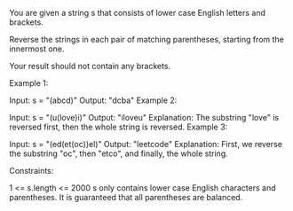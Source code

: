 You are given a string s that consists of lower case English letters and brackets.

Reverse the strings in each pair of matching parentheses, starting from the innermost one.

Your result should not contain any brackets. 

Example 1:

Input: s = "(abcd)"
Output: "dcba"
Example 2:

Input: s = "(u(love)i)"
Output: "iloveu"
Explanation: The substring "love" is reversed first, then the whole string is reversed.
Example 3:

Input: s = "(ed(et(oc))el)"
Output: "leetcode"
Explanation: First, we reverse the substring "oc", then "etco", and finally, the whole string.
 

Constraints:

1 <= s.length <= 2000
s only contains lower case English characters and parentheses.
It is guaranteed that all parentheses are balanced.
